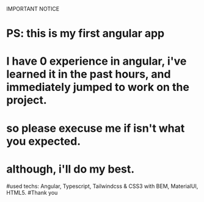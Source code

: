 

IMPORTANT NOTICE

# PS: this is my first angular app
# I have 0 experience in angular, i've learned it in the past hours, and immediately jumped to work on the project.
#  so please execuse me if isn't what you expected.
# although, i'll do my best.
#used techs: Angular, Typescript, Tailwindcss & CSS3 with BEM, MaterialUI, HTML5.
#Thank you

